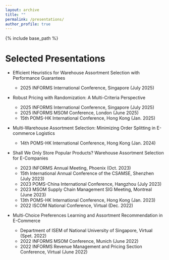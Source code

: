 ```yaml
---
layout: archive
title: ""
permalink: /presentations/
author_profile: true
---
```


{% include base_path %}

Selected Presentations
======
* Efficient Heuristics for Warehouse Assortment Selection with Performance Guarantees
  * 2025 INFORMS International Conference, Singapore (July 2025)

* Robust Pricing with Randomization: A Multi-Criteria Perspective
  * 2025 INFORMS International Conference, Singapore (July 2025)
  * 2025 INFORMS MSOM Conference, London (June 2025)
  * 15th POMS-HK International Conference, Hong Kong (Jan. 2025)

* Multi-Warehouse Assortment Selection: Minimizing Order Splitting in E-commerce Logistics
  * 14th POMS-HK International Conference, Hong Kong (Jan. 2024)

* Shall We Only Store Popular Products? Warehouse Assortment Selection for E-Companies
  * 2023 INFORMS Annual Meeting, Phoenix (Oct. 2023)
  * 15th International Annual Conference of the CSAMSE, Shenzhen (July 2023)
  * 2023 POMS-China International Conference, Hangzhou (July 2023)
  * 2023 MSOM Supply Chain Management SIG Meeting, Montreal (June 2023)
  * 13th POMS-HK International Conference, Hong Kong (Jan. 2023)
  * 2022 ISCOM National Conference, Virtual (Dec. 2022)

* Multi-Choice Preferences Learning and Assortment Recommendation in E-Commerce
  * Department of ISEM of National University of Singapore, Virtual (Spet. 2022)
  * 2022 INFORMS MSOM Conference, Munich (June 2022)
  * 2022 INFORMS Revenue Management and Pricing Section Conference, Virtual (June 2022)
